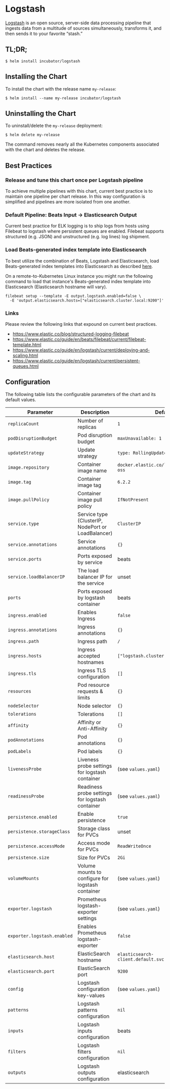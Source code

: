 # Logstash

[Logstash](https://www.elastic.co/products/logstash) is an open source, server-side data processing pipeline that ingests data from a multitude of sources simultaneously, transforms it, and then sends it to your favorite “stash.”

## TL;DR;

```console
$ helm install incubator/logstash
```

## Installing the Chart

To install the chart with the release name `my-release`:

```console
$ helm install --name my-release incubator/logstash
```

## Uninstalling the Chart

To uninstall/delete the `my-release` deployment:

```console
$ helm delete my-release
```

The command removes nearly all the Kubernetes components associated with the
chart and deletes the release.

## Best Practices

### Release and tune this chart once per Logstash pipeline

To achieve multiple pipelines with this chart, current best practice is to
maintain one pipeline per chart release. In this way configuration is
simplified and pipelines are more isolated from one another.

### Default Pipeline: Beats Input -> Elasticsearch Output

Current best practice for ELK logging is to ship logs from hosts using Filebeat
to logstash where persistent queues are enabled. Filebeat supports structured
(e.g. JSON) and unstructured (e.g. log lines) log shipment.

### Load Beats-generated index template into Elasticsearch

To best utilize the combination of Beats, Logstash and Elasticsearch,
load Beats-generated index templates into Elasticsearch as described [here](
https://www.elastic.co/guide/en/beats/filebeat/current/filebeat-template.html).

On a remote-to-Kubernetes Linux instance you might run the following command to
load that instance's Beats-generated index template into Elasticsearch
(Elasticsearch hostname will vary).

```
filebeat setup --template -E output.logstash.enabled=false \
  -E 'output.elasticsearch.hosts=["elasticsearch.cluster.local:9200"]'
```

### Links

Please review the following links that expound on current best practices.

- https://www.elastic.co/blog/structured-logging-filebeat
- https://www.elastic.co/guide/en/beats/filebeat/current/filebeat-template.html
- https://www.elastic.co/guide/en/logstash/current/deploying-and-scaling.html
- https://www.elastic.co/guide/en/logstash/current/persistent-queues.html

## Configuration

The following table lists the configurable parameters of the chart and its default values.

|              Parameter      |                    Description                     |                     Default                      |
| --------------------------- | -------------------------------------------------- | ------------------------------------------------ |
| `replicaCount`              | Number of replicas                                 | `1`                                              |
| `podDisruptionBudget`       | Pod disruption budget                              | `maxUnavailable: 1`                              |
| `updateStrategy`            | Update strategy                                    | `type: RollingUpdate`                            |
| `image.repository`          | Container image name                               | `docker.elastic.co/logstash/logstash-oss`        |
| `image.tag`                 | Container image tag                                | `6.2.2`                                          |
| `image.pullPolicy`          | Container image pull policy                        | `IfNotPresent`                                   |
| `service.type`              | Service type (ClusterIP, NodePort or LoadBalancer) | `ClusterIP`                                      |
| `service.annotations`       | Service annotations                                | `{}`                                             |
| `service.ports`             | Ports exposed by service                           | beats                                            |
| `service.loadBalancerIP`    | The load balancer IP for the service               | unset                                            |
| `ports`                     | Ports exposed by logstash container                | beats                                            |
| `ingress.enabled`           | Enables Ingress                                    | `false`                                          |
| `ingress.annotations`       | Ingress annotations                                | `{}`                                             |
| `ingress.path`              | Ingress path                                       | `/`                                              |
| `ingress.hosts`             | Ingress accepted hostnames                         | `["logstash.cluster.local"]`                     |
| `ingress.tls`               | Ingress TLS configuration                          | `[]`                                             |
| `resources`                 | Pod resource requests & limits                     | `{}`                                             |
| `nodeSelector`              | Node selector                                      | `{}`                                             |
| `tolerations`               | Tolerations                                        | `[]`                                             |
| `affinity`                  | Affinity or Anti-Affinity                          | `{}`                                             |
| `podAnnotations`            | Pod annotations                                    | `{}`                                             |
| `podLabels`                 | Pod labels                                         | `{}`                                             |
| `livenessProbe`             | Liveness probe settings for logstash container     | (see `values.yaml`)                              |
| `readinessProbe`            | Readiness probe settings for logstash container    | (see `values.yaml`)                              |
| `persistence.enabled`       | Enable persistence                                 | `true`                                           |
| `persistence.storageClass`  | Storage class for PVCs                             | unset                                            |
| `persistence.accessMode`    | Access mode for PVCs                               | `ReadWriteOnce`                                  |
| `persistence.size`          | Size for PVCs                                      | `2Gi`                                            |
| `volumeMounts`              | Volume mounts to configure for logstash container  | (see `values.yaml`)                              |
| `exporter.logstash`         | Prometheus logstash-exporter settings              | (see `values.yaml`)                              |
| `exporter.logstash.enabled` | Enables Prometheus logstash-exporter               | `false`                                          |
| `elasticsearch.host`        | ElasticSearch hostname                             | `elasticsearch-client.default.svc.cluster.local` |
| `elasticsearch.port`        | ElasticSearch port                                 | `9200`                                           |
| `config`                    | Logstash configuration key-values                  | (see `values.yaml`)                              |
| `patterns`                  | Logstash patterns configuration                    | `nil`                                            |
| `inputs`                    | Logstash inputs configuration                      | beats                                            |
| `filters`                   | Logstash filters configuration                     | `nil`                                            |
| `outputs`                   | Logstash outputs configuration                     | elasticsearch                                    |
